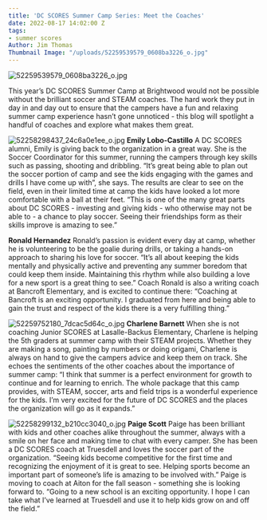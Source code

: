 ```yaml
---
title: 'DC SCORES Summer Camp Series: Meet the Coaches'
date: 2022-08-17 14:02:00 Z
tags:
- summer scores
Author: Jim Thomas
Thumbnail Image: "/uploads/52259539579_0608ba3226_o.jpg"
---
```


![52259539579_0608ba3226_o.jpg](/uploads/52259539579_0608ba3226_o.jpg)

This year’s DC SCORES Summer Camp at Brightwood would not be possible without the brilliant soccer and STEAM coaches. The hard work they put in day in and day out to ensure that the campers have a fun and relaxing summer camp experience hasn’t gone unnoticed - this blog will spotlight a handful of coaches and explore what makes them great.





![52258298437_24c6a0e1ee_o.jpg](/uploads/52258298437_24c6a0e1ee_o.jpg)
**Emily Lobo-Castillo**
A DC SCORES alumni, Emily is giving back to the organization in a great way. She is the Soccer Coordinator for this summer, running the campers through key skills such as passing, shooting and dribbling. “It’s great being able to plan out the soccer portion of camp and see the kids engaging with the games and drills I have come up with”, she says. The results are clear to see on the field, even in their limited time at camp the kids have looked a lot more comfortable with a ball at their feet. “This is one of the many great parts about DC SCORES - investing and giving kids - who otherwise may not be able to - a chance to play soccer. Seeing their friendships form as their skills improve is amazing to see.”



**Ronald Hernandez**
Ronald’s passion is evident every day at camp, whether he is volunteering to be the goalie during drills, or taking a hands-on approach to sharing his love for soccer. “It’s all about keeping the kids mentally and physically active and preventing any summer boredom that could keep them inside. Maintaining this rhythm while also building a love for a new sport is a great thing to see.” Coach Ronald is also a writing coach at Bancroft Elementary, and is excited to continue there: “Coaching at Bancroft is an exciting opportunity. I graduated from here and being able to gain the trust and respect of the kids there is a very fulfilling thing.”



![52259752180_7dcac5d64c_o.jpg](/uploads/52259752180_7dcac5d64c_o.jpg)
**Charlene Barnett**
When she is not coaching Junior SCORES at Lasalle-Backus Elementary, Charlene is helping the 5th graders at summer camp with their STEAM projects. Whether they are making a song, painting by numbers or doing origami, Charlene is always on hand to give the campers advice and keep them on track. She echoes the sentiments of the other coaches about the importance of summer camp: “I think that summer is a perfect environment for growth to continue and for learning to enrich. The whole package that this camp provides, with STEAM, soccer, arts and field trips is a wonderful experience for the kids. I’m very excited for the future of DC SCORES and the places the organization will go as it expands.”



![52258299132_b210cc3040_o.jpg](/uploads/52258299132_b210cc3040_o.jpg)
**Paige Scott**
Paige has been brilliant with kids and other coaches alike throughout the summer, always with a smile on her face and making time to chat with every camper. She has been a DC SCORES coach at Truesdell and loves the soccer part of the organization. “Seeing kids become competitive for the first time and recognizing the enjoyment of it is great to see. Helping sports become an important part of someone’s life is amazing to be involved with.” Paige is moving to coach at Aiton for the fall season - something she is looking forward to. “Going to a new school is an exciting opportunity. I hope I can take what I’ve learned at Truesdell and use it to help kids grow on and off the field.” 
